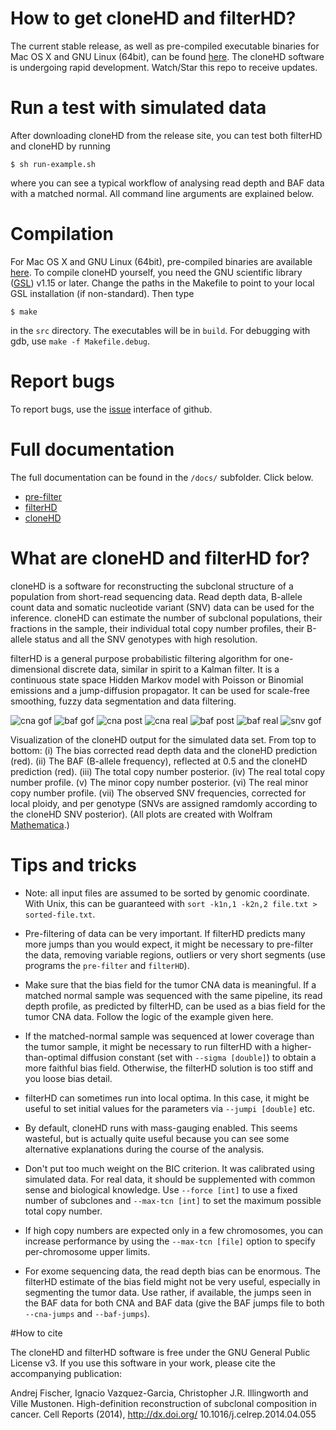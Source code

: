 # How to get cloneHD and filterHD?

The current stable release, as well as pre-compiled executable binaries 
for Mac OS X and GNU Linux (64bit), can be found [here](https://github.com/andrej-fischer/cloneHD/releases). The cloneHD software is undergoing rapid development. Watch/Star this repo to receive updates.

# Run a test with simulated data

After downloading cloneHD from the release site, you can test both filterHD and cloneHD by running

`$ sh run-example.sh`

where you can see a typical workflow of analysing read depth and BAF
data with a matched normal. All command line arguments are explained below.

# Compilation  

For Mac OS X and GNU Linux (64bit), pre-compiled binaries are available [here](https://github.com/andrej-fischer/cloneHD/releases). To compile cloneHD yourself, you need the GNU scientific library ([GSL](http://www.gnu.org/software/gsl/)) v1.15 or later. Change the paths in the Makefile to point to your local GSL installation (if non-standard). Then type 

`$ make`

in the `src` directory. The executables will be in `build`. For debugging with gdb, use `make -f Makefile.debug`.

# Report bugs

To report bugs, use the [issue](https://github.com/andrej-fischer/cloneHD/issues) interface of github.

# Full documentation

The full documentation can be found in the `/docs/` subfolder. Click below.

*  [pre-filter](/docs/README-pre-filter.md)
*  [filterHD](/docs/README-filterHD.md)
*  [cloneHD](/docs/README-cloneHD.md)

# What are cloneHD and filterHD for?

cloneHD is a software for reconstructing the subclonal structure of a
population from short-read sequencing data. Read depth
data, B-allele count data and somatic nucleotide variant (SNV) data can be
used for the inference. cloneHD can estimate the number of subclonal
populations, their fractions in the sample, their individual total copy number profiles, 
their B-allele status and all the SNV genotypes with high resolution.

filterHD is a general purpose probabilistic filtering algorithm for one-dimensional
discrete data, similar in spirit to a Kalman filter. It is a continuous state
space Hidden Markov model with Poisson or Binomial emissions and a
jump-diffusion propagator. It can be used for scale-free smoothing, 
fuzzy data segmentation and data filtering. 

![cna gof](/images/cna.gof.png "CNA goodness of fit")
![baf gof](/images/baf.gof.png "BAF goodness of fit")
![cna post](/images/cna.post.png "CNA posterior")
![cna real](/images/cna.real.png "CNA real profile")
![baf post](/images/baf.post.png "BAF posterior")
![baf real](/images/baf.real.png "BAF real profile")
![snv gof](/images/snv.gof.png "SNV goodness of fit")

Visualization of the cloneHD output for the simulated data set. From
top to bottom: 
(i) The bias corrected read depth data and the cloneHD
prediction (red).
(ii) The BAF (B-allele frequency), reflected at 0.5 and the cloneHD prediction (red).
(iii) The total copy number posterior.
(iv) The real total copy number profile.
(v) The minor copy number posterior.
(vi) The real minor copy number profile.
(vii) The observed SNV frequencies, corrected for local ploidy, and per genotype (SNVs are assigned ramdomly according to the cloneHD SNV posterior).
(All plots are created with Wolfram [Mathematica](http://www.wolfram.com/mathematica/).)

# Tips and tricks

*  Note: all input files are assumed to be sorted by genomic coordinate. With Unix, this
   can be guaranteed with `sort -k1n,1 -k2n,2 file.txt > sorted-file.txt`.

*  Pre-filtering of data can be very important. If filterHD predicts
   many more jumps than you would expect, it might be necessary to
   pre-filter the data, removing variable regions, outliers or very short 
   segments (use programs the `pre-filter` and `filterHD`).

*  Make sure that the bias field for the tumor CNA data is
   meaningful. If a matched normal sample was sequenced with the same
   pipeline, its read depth profile, as predicted by filterHD, can be used as a
   bias field for the tumor CNA data. Follow the logic of the example
   given here.

*  If the matched-normal sample was sequenced at lower coverage than the tumor sample, 
   it might be necessary to run filterHD with a higher-than-optimal diffusion constant 
   (set with `--sigma [double]`) to obtain a more faithful bias field. Otherwise, the 
   filterHD solution is too stiff and you loose bias detail.

*  filterHD can sometimes run into local optima. In this case, it might be useful to
   set initial values for the parameters via `--jumpi [double]` etc.

*  By default, cloneHD runs with mass-gauging enabled. This seems wasteful,
   but is actually quite useful because you can see some alternative explanations
   during the course of the analysis.

*  Don't put too much weight on the BIC criterion. It was calibrated
   using simulated data. For real data, it should be supplemented with
   common sense and biological knowledge. Use `--force [int]` to use a
   fixed number of subclones and `--max-tcn [int]` to set the maximum possible total
   copy number.

*  If high copy numbers are expected only in a few chromosomes, you can increase performance
   by using the `--max-tcn [file]` option to specify per-chromosome upper limits.

*  For exome sequencing data, the read depth bias can be enormous. The filterHD estimate 
   of the bias field might not be very useful, especially in segmenting the tumor data.
   Use rather, if available, the jumps seen in the BAF data for both CNA and BAF data
   (give the BAF jumps file to both `--cna-jumps` and `--baf-jumps`).

#How to cite

The cloneHD and filterHD software is free under the GNU General Public License v3.
If you use this software in your work, please cite the accompanying publication:

Andrej Fischer, Ignacio Vazquez-Garcia, Christopher J.R. Illingworth and Ville Mustonen. High-definition reconstruction of subclonal composition in cancer. Cell Reports (2014), http://dx.doi.org/ 10.1016/j.celrep.2014.04.055
